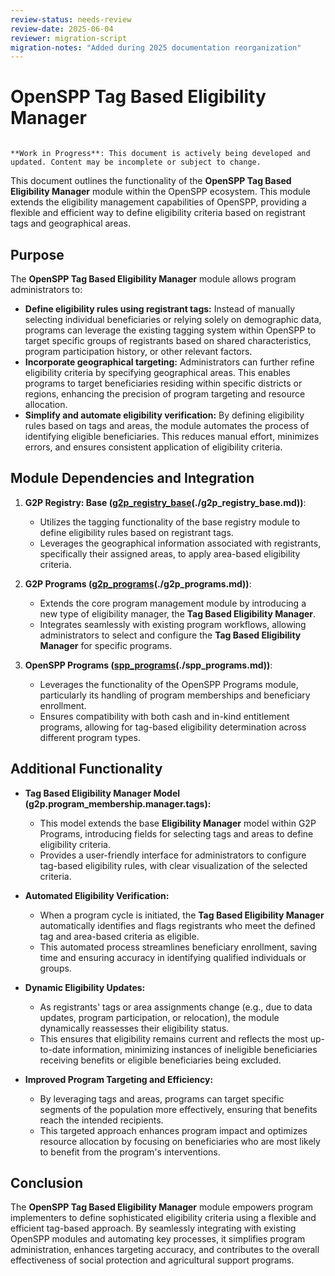 ```yaml
---
review-status: needs-review
review-date: 2025-06-04
reviewer: migration-script
migration-notes: "Added during 2025 documentation reorganization"
---
```


# OpenSPP Tag Based Eligibility Manager

```{warning}

**Work in Progress**: This document is actively being developed and updated. Content may be incomplete or subject to change.
```

This document outlines the functionality of the **OpenSPP Tag Based Eligibility Manager** module within the OpenSPP ecosystem. This module extends the eligibility management capabilities of OpenSPP, providing a flexible and efficient way to define eligibility criteria based on registrant tags and geographical areas.

## Purpose

The **OpenSPP Tag Based Eligibility Manager** module allows program administrators to:

* **Define eligibility rules using registrant tags:** Instead of manually selecting individual beneficiaries or relying solely on demographic data, programs can leverage the existing tagging system within OpenSPP to target specific groups of registrants based on shared characteristics, program participation history, or other relevant factors.
* **Incorporate geographical targeting:**  Administrators can further refine eligibility criteria by specifying geographical areas. This enables programs to target beneficiaries residing within specific districts or regions, enhancing the precision of program targeting and resource allocation. 
* **Simplify and automate eligibility verification:** By defining eligibility rules based on tags and areas, the module automates the process of identifying eligible beneficiaries. This reduces manual effort, minimizes errors, and ensures consistent application of eligibility criteria.

## Module Dependencies and Integration

1. **G2P Registry: Base ([g2p_registry_base](g2p_registry_base)(./g2p_registry_base.md))**:
    * Utilizes the tagging functionality of the base registry module to define eligibility rules based on registrant tags.
    * Leverages the geographical information associated with registrants, specifically their assigned areas, to apply area-based eligibility criteria.

2. **G2P Programs ([g2p_programs](g2p_programs)(./g2p_programs.md))**:
    * Extends the core program management module by introducing a new type of eligibility manager, the **Tag Based Eligibility Manager**.
    * Integrates seamlessly with existing program workflows, allowing administrators to select and configure the **Tag Based Eligibility Manager** for specific programs.

3. **OpenSPP Programs ([spp_programs](spp_programs)(./spp_programs.md))**: 
    * Leverages the functionality of the OpenSPP Programs module, particularly its handling of program memberships and beneficiary enrollment.
    * Ensures compatibility with both cash and in-kind entitlement programs, allowing for tag-based eligibility determination across different program types. 

## Additional Functionality

* **Tag Based Eligibility Manager Model (g2p.program_membership.manager.tags):** 
    * This model extends the base **Eligibility Manager** model within G2P Programs, introducing fields for selecting tags and areas to define eligibility criteria. 
    * Provides a user-friendly interface for administrators to configure tag-based eligibility rules, with clear visualization of the selected criteria.

* **Automated Eligibility Verification:**
    * When a program cycle is initiated, the **Tag Based Eligibility Manager** automatically identifies and flags registrants who meet the defined tag and area-based criteria as eligible.
    * This automated process streamlines beneficiary enrollment, saving time and ensuring accuracy in identifying qualified individuals or groups.

* **Dynamic Eligibility Updates:** 
    * As registrants' tags or area assignments change (e.g., due to data updates, program participation, or relocation), the module dynamically reassesses their eligibility status.
    * This ensures that eligibility remains current and reflects the most up-to-date information, minimizing instances of ineligible beneficiaries receiving benefits or eligible beneficiaries being excluded.

* **Improved Program Targeting and Efficiency:**
    * By leveraging tags and areas, programs can target specific segments of the population more effectively, ensuring that benefits reach the intended recipients.
    * This targeted approach enhances program impact and optimizes resource allocation by focusing on beneficiaries who are most likely to benefit from the program's interventions. 

## Conclusion

The **OpenSPP Tag Based Eligibility Manager** module empowers program implementers to define sophisticated eligibility criteria using a flexible and efficient tag-based approach. By seamlessly integrating with existing OpenSPP modules and automating key processes, it simplifies program administration, enhances targeting accuracy, and contributes to the overall effectiveness of social protection and agricultural support programs. 
